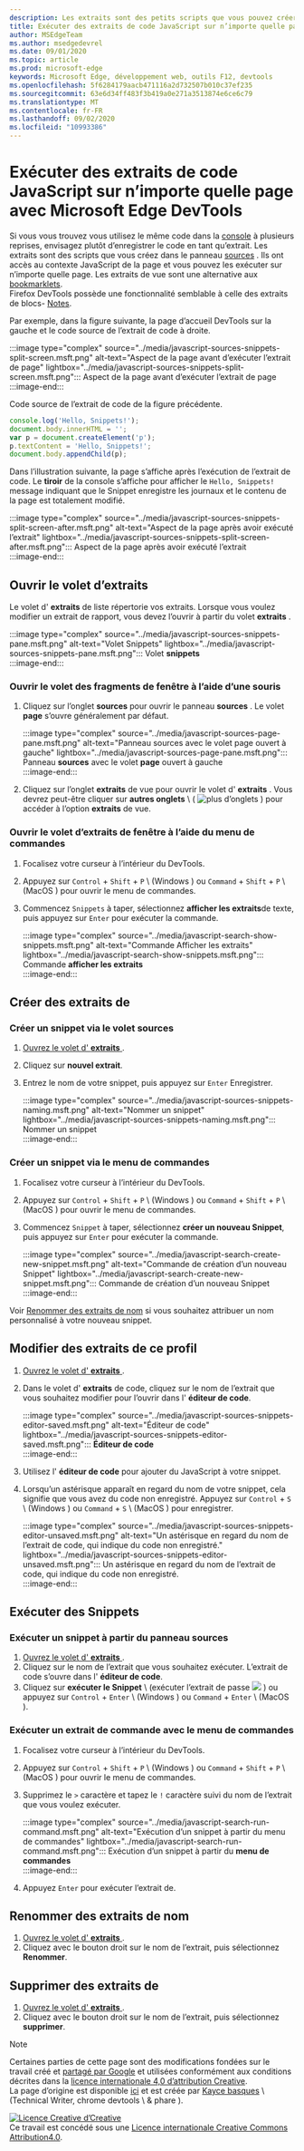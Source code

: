 ```yaml
---
description: Les extraits sont des petits scripts que vous pouvez créer et exécuter dans le panneau sources de Microsoft Edge DevTools.  Vous pouvez y accéder et l’exécuter à partir de n’importe quelle page.  Lorsque vous exécutez un snippet, il s’exécute à partir du contexte de la page actuellement ouverte.
title: Exécuter des extraits de code JavaScript sur n’importe quelle page avec Microsoft Edge DevTools
author: MSEdgeTeam
ms.author: msedgedevrel
ms.date: 09/01/2020
ms.topic: article
ms.prod: microsoft-edge
keywords: Microsoft Edge, développement web, outils F12, devtools
ms.openlocfilehash: 5f6284179aacb471116a2d732507b010c37ef235
ms.sourcegitcommit: 63e6d34ff483f3b419a0e271a3513874e6ce6c79
ms.translationtype: MT
ms.contentlocale: fr-FR
ms.lasthandoff: 09/02/2020
ms.locfileid: "10993386"
---
```

<!-- Copyright Kayce Basques 

   Licensed under the Apache License, Version 2.0 (the "License");
   you may not use this file except in compliance with the License.
   You may obtain a copy of the License at

       https://www.apache.org/licenses/LICENSE-2.0

   Unless required by applicable law or agreed to in writing, software
   distributed under the License is distributed on an "AS IS" BASIS,
   WITHOUT WARRANTIES OR CONDITIONS OF ANY KIND, either express or implied.
   See the License for the specific language governing permissions and
   limitations under the License.  -->  





# Exécuter des extraits de code JavaScript sur n’importe quelle page avec Microsoft Edge DevTools   



Si vous vous trouvez vous utilisez le même code dans la [console][DevtoolsConsoleIndex] à plusieurs reprises, envisagez plutôt d’enregistrer le code en tant qu’extrait.  Les extraits sont des scripts que vous créez dans le panneau [sources][DevToolsSourcesPanel] .  Ils ont accès au contexte JavaScript de la page et vous pouvez les exécuter sur n’importe quelle page.  Les extraits de vue sont une alternative aux [bookmarklets][WikiBookmarklet].  
Firefox DevTools possède une fonctionnalité semblable à celle des extraits de blocs- [Notes][MDNScratchpad].  

Par exemple, dans la figure suivante, la page d’accueil DevTools sur la gauche et le code source de l’extrait de code à droite.  

:::image type="complex" source="../media/javascript-sources-snippets-split-screen.msft.png" alt-text="Aspect de la page avant d’exécuter l’extrait de page" lightbox="../media/javascript-sources-snippets-split-screen.msft.png":::
   Aspect de la page avant d’exécuter l’extrait de page  
:::image-end:::  

Code source de l’extrait de code de la figure précédente.  

```javascript
console.log('Hello, Snippets!');
document.body.innerHTML = '';
var p = document.createElement('p');
p.textContent = 'Hello, Snippets!';
document.body.appendChild(p);
```  

Dans l’illustration suivante, la page s’affiche après l’exécution de l’extrait de code.  Le **tiroir** de la console s’affiche pour afficher le `Hello, Snippets!` message indiquant que le Snippet enregistre les journaux et le contenu de la page est totalement modifié.  

:::image type="complex" source="../media/javascript-sources-snippets-split-screen-after.msft.png" alt-text="Aspect de la page après avoir exécuté l’extrait" lightbox="../media/javascript-sources-snippets-split-screen-after.msft.png":::
   Aspect de la page après avoir exécuté l’extrait  
:::image-end:::  

## Ouvrir le volet d’extraits   

Le volet d' **extraits** de liste répertorie vos extraits.  Lorsque vous voulez modifier un extrait de rapport, vous devez l’ouvrir à partir du volet **extraits** .  

:::image type="complex" source="../media/javascript-sources-snippets-pane.msft.png" alt-text="Volet Snippets" lightbox="../media/javascript-sources-snippets-pane.msft.png":::
   Volet **snippets**  
:::image-end:::  

### Ouvrir le volet des fragments de fenêtre à l’aide d’une souris   

1.  Cliquez sur l’onglet **sources** pour ouvrir le panneau **sources** .  Le volet **page** s’ouvre généralement par défaut.  
    
    :::image type="complex" source="../media/javascript-sources-page-pane.msft.png" alt-text="Panneau sources avec le volet page ouvert à gauche" lightbox="../media/javascript-sources-page-pane.msft.png":::
       Panneau **sources** avec le volet **page** ouvert à gauche  
    :::image-end:::  
    
1.  Cliquez sur l’onglet **extraits** de vue pour ouvrir le volet d' **extraits** .  Vous devrez peut-être cliquer sur **autres onglets** \ ( ![ plus d’onglets ][ImageMoreTabsIcon] \) pour accéder à l’option **extraits** de vue.  
    
### Ouvrir le volet d’extraits de fenêtre à l’aide du menu de commandes   

1.  Focalisez votre curseur à l’intérieur du DevTools.  
1.  Appuyez sur `Control` + `Shift` + `P` \ (Windows \) ou `Command` + `Shift` + `P` \ (MacOS \) pour ouvrir le menu de commandes.  
1.  Commencez `Snippets` à taper, sélectionnez **afficher les extraits**de texte, puis appuyez sur `Enter` pour exécuter la commande.  
    
    :::image type="complex" source="../media/javascript-search-show-snippets.msft.png" alt-text="Commande Afficher les extraits" lightbox="../media/javascript-search-show-snippets.msft.png":::
       Commande **afficher les extraits**  
    :::image-end:::  
    
## Créer des extraits de   

### Créer un snippet via le volet sources   

1.  [Ouvrez le volet d' **extraits** ](#open-the-snippets-pane).  
1.  Cliquez sur **nouvel extrait**.  
1.  Entrez le nom de votre snippet, puis appuyez sur `Enter` Enregistrer.  
    
    :::image type="complex" source="../media/javascript-sources-snippets-naming.msft.png" alt-text="Nommer un snippet" lightbox="../media/javascript-sources-snippets-naming.msft.png":::
       Nommer un snippet  
    :::image-end:::  
    
### Créer un snippet via le menu de commandes   

1.  Focalisez votre curseur à l’intérieur du DevTools.  
1.  Appuyez sur `Control` + `Shift` + `P` \ (Windows \) ou `Command` + `Shift` + `P` \ (MacOS \) pour ouvrir le menu de commandes.  
1.  Commencez `Snippet` à taper, sélectionnez **créer un nouveau Snippet**, puis appuyez sur `Enter` pour exécuter la commande.  
    
    :::image type="complex" source="../media/javascript-search-create-new-snippet.msft.png" alt-text="Commande de création d’un nouveau Snippet" lightbox="../media/javascript-search-create-new-snippet.msft.png":::
       Commande de création d’un nouveau Snippet  
    :::image-end:::  
    
Voir [Renommer des extraits de nom](#rename-snippets) si vous souhaitez attribuer un nom personnalisé à votre nouveau snippet.  

## Modifier des extraits de ce profil   

1.  [Ouvrez le volet d' **extraits** ](#open-the-snippets-pane).  
1.  Dans le volet d' **extraits** de code, cliquez sur le nom de l’extrait que vous souhaitez modifier pour l’ouvrir dans l' **éditeur de code**.  
    
    :::image type="complex" source="../media/javascript-sources-snippets-editor-saved.msft.png" alt-text="Éditeur de code" lightbox="../media/javascript-sources-snippets-editor-saved.msft.png":::
       **Éditeur de code**  
    :::image-end:::  
    
1.  Utilisez l' **éditeur de code** pour ajouter du JavaScript à votre snippet.  
1.  Lorsqu’un astérisque apparaît en regard du nom de votre snippet, cela signifie que vous avez du code non enregistré. Appuyez sur `Control` + `S` \ (Windows \) ou `Command` + `S` \ (MacOS \) pour enregistrer.  
    
    :::image type="complex" source="../media/javascript-sources-snippets-editor-unsaved.msft.png" alt-text="Un astérisque en regard du nom de l’extrait de code, qui indique du code non enregistré." lightbox="../media/javascript-sources-snippets-editor-unsaved.msft.png":::
       Un astérisque en regard du nom de l’extrait de code, qui indique du code non enregistré.  
    :::image-end:::  
    
## Exécuter des Snippets   

### Exécuter un snippet à partir du panneau sources   

1.  [Ouvrez le volet d' **extraits** ](#open-the-snippets-pane).  
1.  Cliquez sur le nom de l’extrait que vous souhaitez exécuter.  L’extrait de code s’ouvre dans l' **éditeur de code**.  
1.  Cliquez sur **exécuter le Snippet** \ (exécuter l’extrait de passe ![ ][ImageRunSnippetIcon] \) ou appuyez sur `Control` + `Enter` \ (Windows \) ou `Command` + `Enter` \ (MacOS \).  
    
### Exécuter un extrait de commande avec le menu de commandes   

1.  Focalisez votre curseur à l’intérieur du DevTools.  
1.  Appuyez sur `Control` + `Shift` + `P` \ (Windows \) ou `Command` + `Shift` + `P` \ (MacOS \) pour ouvrir le menu de commandes.  
1.  Supprimez le `>` caractère et tapez le `!` caractère suivi du nom de l’extrait que vous voulez exécuter.  
    
    :::image type="complex" source="../media/javascript-search-run-command.msft.png" alt-text="Exécution d’un snippet à partir du menu de commandes" lightbox="../media/javascript-search-run-command.msft.png":::
       Exécution d’un snippet à partir du **menu de commandes**  
    :::image-end:::  
    
1.  Appuyez `Enter` pour exécuter l’extrait de.  

## Renommer des extraits de nom   

1.  [Ouvrez le volet d' **extraits** ](#open-the-snippets-pane).  
1.  Cliquez avec le bouton droit sur le nom de l’extrait, puis sélectionnez **Renommer**.  
    
## Supprimer des extraits de   

1.  [Ouvrez le volet d' **extraits** ](#open-the-snippets-pane).  
1.  Cliquez avec le bouton droit sur le nom de l’extrait, puis sélectionnez **supprimer**.  
    
<!--  
 


-->  

<!-- image links -->  

[ImageMoreTabsIcon]: ../media/more-tabs-icon.msft.png  
[ImageRunSnippetIcon]: ../media/run-snippet-icon.msft.png  

<!-- links -->  

[DevtoolsConsoleIndex]: ../console/index.md "Présentation de la console | Documents Microsoft"  
[DevToolsSourcesPanel]: ../sources.md "Présentation du panneau sources | Documents Microsoft"  

[MDNScratchpad]: https://developer.mozilla.org/docs/Tools/Scratchpad "Bloc-notes | MDN"  
[WikiBookmarklet]: https://en.wikipedia.org/wiki/Bookmarklet "Bookmarklet-Wikipédia"  

> [!NOTE]
> Certaines parties de cette page sont des modifications fondées sur le travail créé et [partagé par Google][GoogleSitePolicies] et utilisées conformément aux conditions décrites dans la [licence internationale 4,0 d’attribution Creative][CCA4IL].  
> La page d’origine est disponible [ici](https://developers.google.com/web/tools/chrome-devtools/javascript/snippets) et est créée par [Kayce basques][KayceBasques] \ (Technical Writer, chrome devtools \ & phare \).  

[![Licence Creative d’Creative][CCby4Image]][CCA4IL]  
Ce travail est concédé sous une [Licence internationale Creative Commons Attribution4.0][CCA4IL].  

[CCA4IL]: https://creativecommons.org/licenses/by/4.0  
[CCby4Image]: https://i.creativecommons.org/l/by/4.0/88x31.png  
[GoogleSitePolicies]: https://developers.google.com/terms/site-policies  
[KayceBasques]: https://developers.google.com/web/resources/contributors/kaycebasques  
